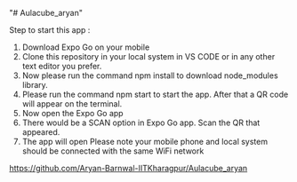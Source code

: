 "# Aulacube_aryan" 

Step to start this app :

1) Download Expo Go on your mobile
2) Clone this repository in your local system in VS CODE or in any other text editor you prefer.
3) Now please run the command npm install to download node_modules library.
4) Please run the command npm start to start the app. After that a QR code will appear on the terminal.
5) Now open the Expo Go app
6) There would be a SCAN option in Expo Go app. Scan the QR that appeared.
7) The app will open
Please note your mobile phone and local system should be connected with the same WiFi network


https://github.com/Aryan-Barnwal-IITKharagpur/Aulacube_aryan
